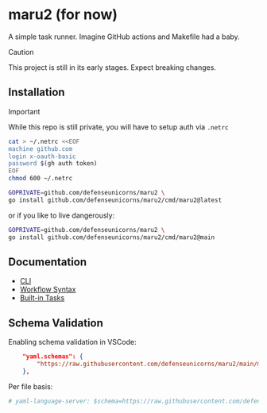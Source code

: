 # maru2 (for now)

A simple task runner. Imagine GitHub actions and Makefile had a baby.

> [!CAUTION]
> This project is still in its early stages. Expect breaking changes.

## Installation

> [!IMPORTANT]
> While this repo is still private, you will have to setup auth via `.netrc`
>
> ```bash
> cat > ~/.netrc <<EOF
> machine github.com
> login x-oauth-basic
> password $(gh auth token)
> EOF
> chmod 600 ~/.netrc
> ```

```sh
GOPRIVATE=github.com/defenseunicorns/maru2 \
go install github.com/defenseunicorns/maru2/cmd/maru2@latest
```

or if you like to live dangerously:

```sh
GOPRIVATE=github.com/defenseunicorns/maru2 \
go install github.com/defenseunicorns/maru2/cmd/maru2@main
```

## Documentation

- [CLI](docs/cli.md)
- [Workflow Syntax](docs/syntax.md)
- [Built-in Tasks](docs/builtins.md)

## Schema Validation

Enabling schema validation in VSCode:

```json
    "yaml.schemas": {
        "https://raw.githubusercontent.com/defenseunicorns/maru2/main/maru2.schema.json": "tasks.yaml",
    },
```

Per file basis:

```yaml
# yaml-language-server: $schema=https://raw.githubusercontent.com/defenseunicorns/maru2/main/maru2.schema.json
```
